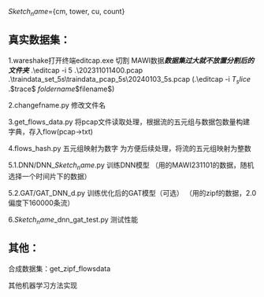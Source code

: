 $Sketch_name$={cm, tower, cu, count}

## 真实数据集：

1.wareshake打开终端editcap.exe 切割 MAWI数据***数据集过大就不放置分割后的文件夹***
.\editcap -i 5 .\202311011400.pcap .\traindata_set_5s\traindata_pcap_5s\20240103_5s.pcap
(.\editcap -i $T_slice$ .\$trace$ $foldername$\$filename$)

2.changefname.py 修改文件名

3.get_flows_data.py
将pcap文件读取处理，根据流的五元组与数据包数量构建字典，存入flow(pcap->txt)

4.flows_hash.py 五元组映射为数字
为方便后续处理，将流的五元组映射为整数

5.1.DNN/DNN_$Sketch_name$.py 训练DNN模型
（用的MAWI231101的数据，随机选择一个时间片下的数据）

5.2.GAT/GAT_DNN_d.py 训练优化后的GAT模型（可选）
（用的zipf的数据，2.0偏度下160000条流）

6.$Sketch_name$_dnn_gat_test.py 测试性能

## 其他：

合成数据集：get_zipf_flowsdata

其他机器学习方法实现
